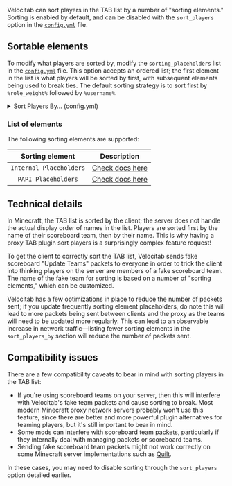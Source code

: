 Velocitab can sort players in the TAB list by a number of "sorting elements." Sorting is enabled by default, and can be disabled with the `sort_players` option in the [`config.yml`](Config-File) file.

## Sortable elements
To modify what players are sorted by, modify the `sorting_placeholders` list in the [`config.yml`](Config-File) file. This option accepts an ordered list; the first element in the list is what players will be sorted by first, with subsequent elements being used to break ties. The default sorting strategy is to sort first by `%role_weight%` followed by `%username%`.

<details>
<summary>Sort Players By&hellip; (config.yml)</summary>

```yaml
# Ordered list of elements by which players should be sorted. (Correct values are both internal placeholders and (if enabled) PAPI placeholders)
sort_players_by:
  - %role_weight%
  - %username%
```
</details>

### List of elements
The following sorting elements are supported:

|     Sorting element     | Description                                                                                  |
|:-----------------------:|----------------------------------------------------------------------------------------------|
| `Internal Placeholders` | [Check docs here](https://william278.net/docs/velocitab/placeholders#default-placeholders)   |
|   `PAPI Placeholders`   | [Check docs here](https://william278.net/docs/velocitab/placeholders#placeholderapi-support) |

## Technical details
In Minecraft, the TAB list is sorted by the client; the server does not handle the actual display order of names in the list. Players are sorted first by the name of their scoreboard team, then by their name. This is why having a proxy TAB plugin sort players is a surprisingly complex feature request!

To get the client to correctly sort the TAB list, Velocitab sends fake scoreboard "Update Teams" packets to everyone in order to trick the client into thinking players on the server are members of a fake scoreboard team. The name of the fake team for sorting is based on a number of "sorting elements," which can be customized.

Velocitab has a few optimizations in place to reduce the number of packets sent; if you update frequently sorting element placeholders, do note this will lead to more packets being sent between clients and the proxy as the teams will need to be updated more regularly. This can lead to an observable increase in network traffic&mdash;listing fewer sorting elements in the `sort_players_by` section will reduce the number of packets sent.


## Compatibility issues
There are a few compatibility caveats to bear in mind with sorting players in the TAB list:

* If you're using scoreboard teams on your server, then this will interfere with Velocitab's fake team packets and cause sorting to break. Most modern Minecraft proxy network servers probably won't use this feature, since there are better and more powerful plugin alternatives for teaming players, but it's still important to bear in mind.
* Some mods can interfere with scoreboard team packets, particularly if they internally deal with managing packets or scoreboard teams.
* Sending fake scoreboard team packets might not work correctly on some Minecraft server implementations such as [Quilt](https://quiltmc.org/).

In these cases, you may need to disable sorting through the `sort_players` option detailed earlier.